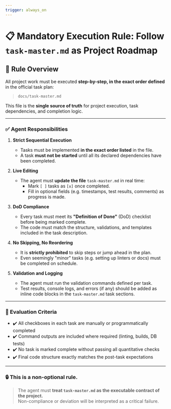 ```yaml
---
trigger: always_on
---
```


# 📋 Mandatory Execution Rule: Follow `task-master.md` as Project Roadmap

## 🎯 Rule Overview
All project work must be executed **step-by-step, in the exact order defined** in the official task plan:

> `docs/task-master.md`

This file is the **single source of truth** for project execution, task dependencies, and completion logic.

---

### ✅ Agent Responsibilities

1. **Strict Sequential Execution**
   - Tasks must be implemented **in the exact order listed** in the file.
   - A task **must not be started** until all its declared dependencies have been completed.

2. **Live Editing**
   - The agent must **update the file** `task-master.md` in real time:
     - Mark `[ ]` tasks as `[x]` once completed.
     - Fill in optional fields (e.g. timestamps, test results, comments) as progress is made.

3. **DoD Compliance**
   - Every task must meet its **"Definition of Done"** (DoD) checklist before being marked complete.
   - The code must match the structure, validations, and templates included in the task description.

4. **No Skipping, No Reordering**
   - It is **strictly prohibited** to skip steps or jump ahead in the plan.
   - Even seemingly "minor" tasks (e.g. setting up linters or docs) must be completed on schedule.

5. **Validation and Logging**
   - The agent must run the validation commands defined per task.
   - Test results, console logs, and errors (if any) should be added as inline code blocks in the `task-master.md` task sections.

---

### 🧪 Evaluation Criteria

- ✔️ All checkboxes in each task are manually or programmatically completed
- ✔️ Command outputs are included where required (linting, builds, DB tests)
- ✔️ No task is marked complete without passing all quantitative checks
- ✔️ Final code structure exactly matches the post-task expectations

---

### 🔒 This is a **non-optional** rule.

> The agent must **treat `task-master.md` as the executable contract of the project.**  
> Non-compliance or deviation will be interpreted as a critical failure.
